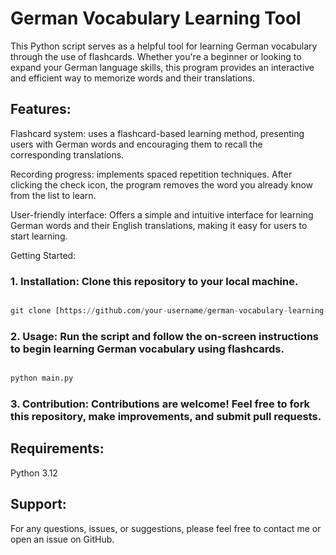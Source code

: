 # German Vocabulary Learning Tool
This Python script serves as a helpful tool for learning German vocabulary through the use of flashcards. Whether you're a beginner or looking to expand your German language skills, this program provides an interactive and efficient way to memorize words and their translations.

## Features:
Flashcard system: uses a flashcard-based learning method, presenting users with German words and encouraging them to recall the corresponding translations.

Recording progress: implements spaced repetition techniques. After clicking the check icon, the program removes the word you already know from the list to learn.

User-friendly interface: Offers a simple and intuitive interface for learning German words and their English translations, making it easy for users to start learning.

Getting Started:
### 1. Installation: Clone this repository to your local machine.

```python

git clone [https://github.com/your-username/german-vocabulary-learning-tool.git](https://github.com/straznikit/flash-cards.git)

```

### 2. Usage: Run the script and follow the on-screen instructions to begin learning German vocabulary using flashcards.

```python

python main.py

```

### 3. Contribution: Contributions are welcome! Feel free to fork this repository, make improvements, and submit pull requests.

## Requirements:
Python 3.12

## Support:
For any questions, issues, or suggestions, please feel free to contact me or open an issue on GitHub.
